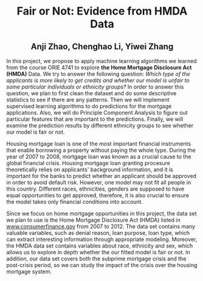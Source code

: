 # <center> Fair or Not: Evidence from HMDA Data </center>

## <center> Anji Zhao, Chenghao Li, Yiwei Zhang </center>
In this project, we propose to apply machine learning algorithms we learned from the course ORIE 4741 to explore **the Home Mortgage Disclosure Act (HMDA)** Data. We try to answer the following question: *Which type of the applicants is more likely to get credits and whether our model is unfair to some particular individuals or ethnicity groups?* In order to answer this question, we plan to first clean the dataset and do some descriptive statistics to see if there are any patterns. Then we will implement supervised learning algorithms to do predictions for the mortgage applications. Also, we will do Principle Component Analysis to figure out particular features that are important to the predictions. Finally, we will examine the prediction results by different ethnicity groups to see whether our model is fair or not.

Housing mortgage loan is one of the most important financial instruments that enable borrowing a property without paying the whole type. During the year of 2007 to 2008, mortgage loan was known as a crucial cause to the global financial crisis. Housing mortgage loan granting procesure theoretically relies on applicants' background information, and it is important for the banks to predict whether an applicant should be approved in order to avoid default risk. However, one model may not fit all people in this country. Different races, ethnicities, genders are supposed to have equal opportunities to get approved, therefore, it is also crucial to ensure the model takes only financial conditions into account.

Since we focus on home mortgage opportunities in this project, the data set we plan to use is the Home Mortgage Disclosure Act (HMDA) listed in www.consumerfinance.gov from 2007 to 2012. The data set contains many valuable variables, such as denial reason, loan purpose, loan type, which can extract interesting information through appropriate modeling. Moreover, the HMDA data set contains variables about race, ethnicity and sex, which allows us to explore in depth whether the our fitted model is fair or not. In addition, our data set covers both the subprime mortgage crisis and the post-crisis period, so we can study the impact of the crisis over the housing mortgage system.
